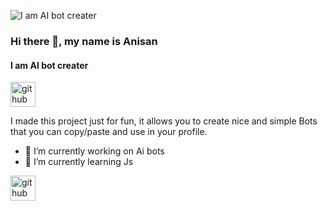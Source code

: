 ![I am AI bot creater](https://github.com/GX-ANISAN/GX-ANISAN/assets/141144482/f8a9fe38-d0da-44b9-972c-997099283668)
### Hi there 👋, my name is Anisan
#### I am AI bot creater
[<img src='https://cdn.jsdelivr.net/npm/simple-icons@3.0.1/icons/github.svg' alt='github' height='40'>](https://github.com/https://github.com/GX-ANISAN)  

I made this project just for fun, it allows you to create nice and simple Bots that you can copy/paste and use in your profile.

- 🔭 I’m currently working on Ai bots  
- 🌱 I’m currently learning Js 


[<img src='https://cdn.jsdelivr.net/npm/simple-icons@3.0.1/icons/github.svg' alt='github' height='40'>](https://github.com/https://github.com/GX-ANISAN)  



